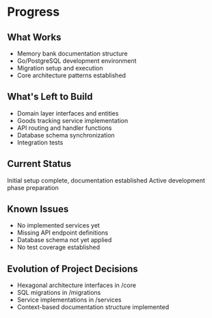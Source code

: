 # Progress

## What Works
- Memory bank documentation structure
- Go/PostgreSQL development environment
- Migration setup and execution
- Core architecture patterns established

## What's Left to Build
- Domain layer interfaces and entities
- Goods tracking service implementation
- API routing and handler functions
- Database schema synchronization
- Integration tests

## Current Status
Initial setup complete, documentation established
Active development phase preparation

## Known Issues
- No implemented services yet
- Missing API endpoint definitions
- Database schema not yet applied
- No test coverage established

## Evolution of Project Decisions
- Hexagonal architecture interfaces in /core
- SQL migrations in /migrations
- Service implementations in /services
- Context-based documentation structure implemented
